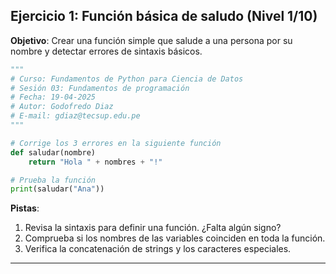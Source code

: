 ## Ejercicio 1: Función básica de saludo (Nivel 1/10)

**Objetivo**: Crear una función simple que salude a una persona por su nombre y detectar errores de sintaxis básicos.

```python
"""
# Curso: Fundamentos de Python para Ciencia de Datos
# Sesión 03: Fundamentos de programación
# Fecha: 19-04-2025
# Autor: Godofredo Diaz
# E-mail: gdiaz@tecsup.edu.pe
"""

# Corrige los 3 errores en la siguiente función
def saludar(nombre)
    return "Hola " + nombres + "!"

# Prueba la función
print(saludar("Ana"))
```

**Pistas**:
1. Revisa la sintaxis para definir una función. ¿Falta algún signo?
2. Comprueba si los nombres de las variables coinciden en toda la función.
3. Verifica la concatenación de strings y los caracteres especiales.

---
